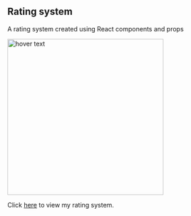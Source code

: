 ## Rating system

A rating system created using React components and props

<p align="left">
  <img src="../src/image/rating-example.png" width="350" title="hover text">
</p>


Click [here](https://rb-parmar.github.io/rating-system) to view my rating system.